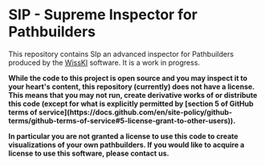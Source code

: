 # SIP - Supreme Inspector for Pathbuilders

This repository contains SIp an advanced inspector for Pathbuilders produced by the [WissKI](https://wiss-ki.eu) software.
It is a work in progress.

<b>
While the code to this project is open source and you may inspect it to your heart's content, this repository (currently) does not have a license. 
This means that you may not run, create derivative works of or distribute this code (except for what is explicitly permitted by [section 5 of GitHub terms of service](https://docs.github.com/en/site-policy/github-terms/github-terms-of-service#5-license-grant-to-other-users)).

In particular you are not granted a license to use this code to create visualizations of your own pathbuilders.
If you would like to acquire a license to use this software, please contact us.
</b>